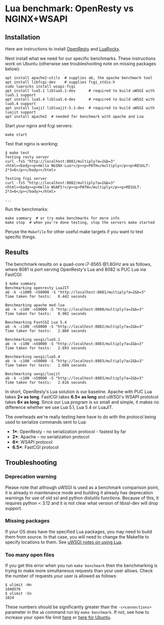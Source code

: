 # Lua benchmark: OpenResty vs NGINX+WSAPI

## Installation

Here are instructions to install [OpenResty](https://openresty.org/en/installation.html) and [LuaRocks](https://luarocks.org/#quick-start).

Next install what we need for our specific benchmarks. These instructions work on Ubuntu (otherwise see troubleshooting note on missing packages below):

```shell
apt install apache2-utils  # supplies ab, the apache benchmark tool
apt install libfcgi-dev    # supplies fcgi_stdio.h
sudo luarocks install wsapi-fcgi
apt install lua5.1 liblua5.1-dev      # required to build uWSGI with lua5.1 support
apt install lua5.4 liblua5.4-dev      # required to build uWSGI with lua5.4 support
apt install luajit libluajit-5.1-dev  # required to build uWSGI with luajit support
apt install apache2  # needed for benchmark with apache and Lua
```

Start your nginx and fcgi servers:

```shell
make start
```

Test that nginx is working:

```shell
$ make test
Testing resty server
curl -fsS "http://localhost:8081/multiply?a=2&b=3"
<html><body><p>Hello NGINX-Lua!</p><p>PATH=/multiply</p><p>RESULT: 2*3=6</p></body></html>

Testing fcgi server
curl -fsS "http://localhost:8082/multiply?a=2&b=3"
<html><body><p>Hello WSAPI!</p><p>PATH=/multiply</p><p>RESULT: 2*3=6</p></body></html>

...
```

Run the benchmarks:

```shell
make summary  # or try make benchmarks for more info
make stop  # when you're done testing, stop the servers make started
```

Peruse the `Makefile` for other useful make targets if you want to test specific things.

## Results

The benchmark results on a quad-core i7-8565 @1.8GHz are as follows, where 8081 is port serving OpenResty's Lua and 8082 is PUC Lua via FastCGI:

```shell
$ make summary
Benchmarking openresty LuaJIT
ab -k -c1000 -n50000 -S "http://localhost:8081/multiply?a=2&b=3"
Time taken for tests:   0.442 seconds
 
Benchmarking apache mod-lua
ab -k -c100 -n50000 -S "http://localhost:8080/multiply?a=2&b=3"
Time taken for tests:   0.902 seconds
 
Benchmarking FastCGI Lua 5.4
ab -k -c100 -n50000 -S "http://localhost:8082/multiply?a=2&b=3"
Time taken for tests:   2.860 seconds
 
Benchmarking uwsgi/lua5.1
ab -k -c100 -n50000 -S "http://localhost:8083/multiply?a=2&b=3"
Time taken for tests:   2.693 seconds
 
Benchmarking uwsgi/lua5.4
ab -k -c100 -n50000 -S "http://localhost:8083/multiply?a=2&b=3"
Time taken for tests:   2.609 seconds
 
Benchmarking uwsgi/luajit
ab -k -c100 -n50000 -S "http://localhost:8083/multiply?a=2&b=3"
Time taken for tests:   2.616 seconds
```

In short, OpenResty's Lua solution is our baseline. Apache with PUC Lua takes **2× as long**. FastCGI takes **6.5× as long** and uWSGI's WSAPI prototcol takes **6× as long**. Since our Lua program is so small and simple, it makes no difference whether we use Lua 5.1, Lua 5.4 or LuaJIT.

The overheads we're really testing here have to do with the protocol being used to serialize commands sent to Lua:

- **1×**: OpenResty - no serialization protocol - fastest by far
- **2×**: Apache – no serialization protocol
- **6×**: WSAPI protocol
- **6.5×**: FastCGI protocol

## Troubleshooting

### Deprecation warning

Please note that although uWSGI is used as a benchmark comparison point, it is already in maintenance mode and building it already has deprecation warnings for use of old ssl and python distutils functions. Because of this, it requires python < 3.12 and it is not clear what version of libssl-dev will drop support.

### Missing packages

If your OS does have the specified Lua packages, you may need to build them from source. In that case, you will need to change the Makefile to specify locations to them. See [uWSGI notes on using Lua](https://uwsgi-docs.readthedocs.io/en/latest/Lua.html#:~:text=If%20you%20do%20not%20want%20to%20rely%20on%20the%20pkg%2Dconfig%20tool).

### Too many open files

If you get this error when you run `make benchmark` then the benchmarking is trying to make more simultaneous requests than your user allows. Check the number of requests your user is allowed as follows:

```shell
$ ulimit -Hn
1048576
$ ulimit -Sn
1024
```

These numbers should be significantly greater than the `-c<connections>` parameter in the `ab` command run by `make benchmark`. If not, see how to increase your open file limit [here](https://www.cyberciti.biz/faq/linux-unix-nginx-too-many-open-files/) or [here for Ubuntu](https://manage.accuwebhosting.com/knowledgebase/3334/How-to-Increase-Open-Files-Limit-in-Ubuntu.html).

